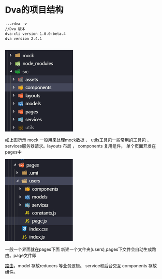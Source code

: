 # Dva的项目结构

```
...>dva -v 
//Dva 版本
dva-cli version 1.0.0-beta.4
dva version 2.4.1
    
```



![1565144403113](assets/1565144403113.png)

如上图所示 mock 一般用来处理mock数据  、 utils工具包一些常用的工具包   、services服务器请求。layouts 布局 ， components 复用组件， 单个页面开发在 pages中 

![1565144703006](assets/1565144703006.png)

一般一个界面就在pages下面 新建一个文件夹(users),pages下文件会自动生成路由。page文件即

[路由](https://umijs.org/zh/guide/router.html#约定式路由)，model 存放reducers 等业务逻辑。 service和后台交互 components 存放组件。

